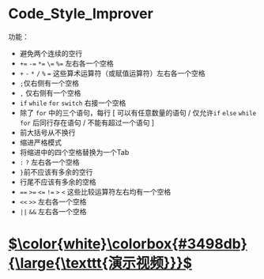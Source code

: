 # Code_Style_Improver

功能：
- 避免两个连续的空行
- `+=` `-=` `*=` `\=` `%=` 左右各一个空格
- `+` `-` `*` `/` `%` `=` 这些算术运算符（或赋值运算符）左右各一个空格
- `;`仅右侧有一个空格
- `,` 仅右侧有一个空格
- `if` `while` `for` `switch` 右接一个空格
- 除了 `for` 中的三个语句，每行 [ 可以有任意数量的语句 / 仅允许`if` `else` `while` `for` 后同行存在语句 / 不能有超过一个语句 ]
- 前大括号从不换行
- 缩进严格模式
- 将缩进中的四个空格替换为一个Tab
- `:` `?` 左右各一个空格 
- `}`前不应该有多余的空行
- 行尾不应该有多余的空格
- `==` `>=` `<=` `!=` `>` `<` 这些比较运算符左右均有一个空格
- `<<` `>>` 左右各一个空格
-  `||` `&&` 左右各一个空格
# [$\color{white}\colorbox{#3498db}{\large{\texttt{演示视频}}}$](https://www.bilibili.com/video/BV1kA411w7Sg)
